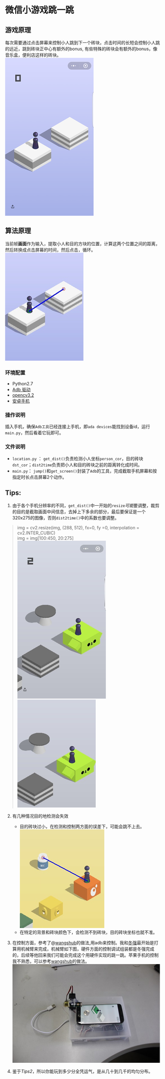# 微信小游戏跳一跳

## 游戏原理 
每次需要通过点击屏幕来控制小人跳到下一个砖块，点击时间的长短会控制小人跳的远近，跳到砖块正中心有额外的bonus, 有些特殊的砖块会有额外的bonus，像音乐盒，便利店这样的砖块。  
![](./pictures/s1.png)


## 算法原理
当前帧**画面**作为输入，提取小人和目的方块的位置，计算这两个位置之间的距离，然后转换成点击屏幕的时间，然后点击，循环。  
![](./pictures/s1line.jpg)

### 环境配置
- Python2.7
- [Adb 驱动](http://www.mz6.net/news/2016-03-07/4506.html)
- [opencv3.2](https://opencv.org/)
- [安卓手机](https://item.jd.com/4157994.html)

### 操作说明
插入手机，确保`Adb工具`已经连接上手机，即`ada devices`能找到设备id，运行`main.py`，然后看着它玩即可。

### 文件说明
- `location.py` ： `get_dist()`负责检测小人坐标`person_cor`，目的砖块`dst_cor`；`dist2time`负责把小人和目的砖块之前的距离转化成时间。
- `main.py`： `jump()`和`get_screen()`封装了`Adb`的工具，完成截取手机屏幕和按指定时长点击屏幕2个动作。

##  Tips:
1. 由于各个手机分辨率的不同，`get_dist()`中一开始的`resize`*可能*要调整，裁剪的目的是截取画面中间信息，去掉上下多余的部分，最后要保证是一个320x275的图像，否则`dist2time()`中的系数也要调整。
>    img = cv2.resize(img, (288, 512), fx=0,  fy =0, interpolation = cv2.INTER_CUBIC)  
>    img = img[100:450, 20:275]  
![](./pictures/img1.jpg)           ![](./pictures/img2.jpg) 


2. 有几种情况目的地检测会失效
	- 目的砖块过小，在检测和控制两方面的误差下，可能会跳不上去。  
	![](./pictures/far.jpg)	
	- 在特定的背景和砖块颜色下，会检测不到砖块，目的砖块坐标也就不准。
	
3. 在控制方面，参考了@[wangshub](https://github.com/wangshub/wechat_jump_game)的做法,用adb来控制。我和[冬强](https://github.com/cdq4817)最开始是打算用机械臂来完成，机械臂如下图，硬件方面的控制调试组装都是冬强完成的，后续等他回来我们可能会完成这个用硬件实现的跳一跳。苹果手机的控制我不熟悉，可以参考[wangshub](https://github.com/wangshub/wechat_jump_game)的做法。  
![](./pictures/contro1l.jpg)


4. 鉴于*Tips2*，所以你能玩到多少分全凭运气，是从几十到几千的均匀分布。